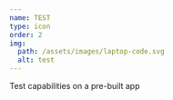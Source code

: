 ```yaml
---
name: TEST
type: icon
order: 2
img:
  path: /assets/images/laptop-code.svg
  alt: test
---
```

Test capabilities on a pre-built app
